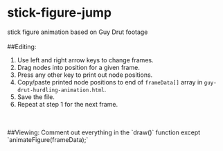 # stick-figure-jump
stick figure animation based on Guy Drut footage
<br>
<br>
##Editing:
1. Use left and right arrow keys to change frames.<br>
2. Drag nodes into position for a given frame.<br>
3. Press any other key to print out node positions.<br>
4. Copy/paste printed node positions to end of `frameData[]` array in `guy-drut-hurdling-animation.html`.<br>
5. Save the file.<br>
6. Repeat at step 1 for the next frame.<br>
<br>
<br>
##Viewing:
Comment out everything in the `draw()` function except `animateFigure(frameData);`

